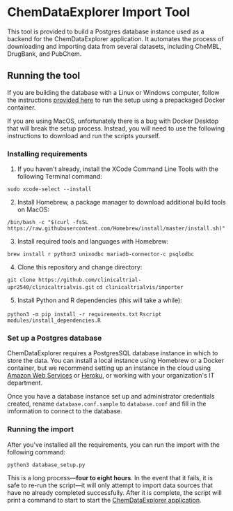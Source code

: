 # ChemDataExplorer Import Tool

This tool is provided to build a Postgres database instance used as a backend for the ChemDataExplorer application. It automates the process of downloading and importing data from several datasets, including CheMBL, DrugBank, and PubChem.

## Running the tool

If you are building the database with a Linux or Windows computer, follow the instructions [provided here](https://hub.docker.com/repository/docker/chemdataexplorer/chemdataimporter) to run the setup using a prepackaged Docker container.

If you are using MacOS, unfortunately there is a bug with Docker Desktop that will break the setup process. Instead, you will need to use the following instructions to download and run the scripts yourself.

### Installing requirements

1. If you haven't already, install the XCode Command Line Tools with the following Terminal command:

`sudo xcode-select --install`

2. Install Homebrew, a package manager to download additional build tools on MacOS:

`/bin/bash -c "$(curl -fsSL https://raw.githubusercontent.com/Homebrew/install/master/install.sh)"`

3. Install required tools and languages with Homebrew:

`brew install r python3 unixodbc mariadb-connector-c psqlodbc`

4. Clone this repository and change directory:

`git clone https://github.com/clinicaltrial-upr2540/clinicaltrialvis.git`
`cd clinicaltrialvis/importer`

5. Install Python and R dependencies (this will take a while):

`python3 -m pip install -r requirements.txt`
`Rscript modules/install_dependencies.R`

### Set up a Postgres database

ChemDataExplorer requires a PostgresSQL database instance in which to store the data. You can install a local instance using Homebrew or a Docker container, but we recommend setting up an instance in the cloud using [Amazon Web Services](https://docs.aws.amazon.com/AmazonRDS/latest/UserGuide/USER_CreateDBInstance.html) or [Heroku](https://devcenter.heroku.com/articles/heroku-postgresql), or working with your organization's IT department.

Once you have a database instance set up and administrator credentials created, rename `database.conf.sample` to `database.conf` and fill in the imformation to connect to the database.

### Running the import

After you've installed all the requirements, you can run the import with the following command:

`python3 database_setup.py`

This is a long process—**four to eight hours**. In the event that it fails, it is safe to re-run the script—it will only attempt to import data sources that have no already completed successfully. After it is complete, the script will print a command to start to start the [ChemDataExplorer application](https://hub.docker.com/repository/docker/chemdataexplorer/chemdataexplorer).
